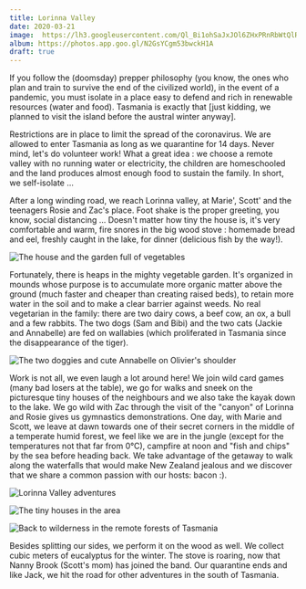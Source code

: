 ```yaml
---
title: Lorinna Valley
date: 2020-03-21
image:  https://lh3.googleusercontent.com/Ql_Bi1ohSaJxJOl6ZHxPRnRbWtQlRNDMYeiCNclvZr4ygJUyK_toMBlImhDsQW8vuLvA580bBBP08IpNJ09TOFW1u_2nt335UM6sn2DQ0V87u1RCz8bDVPAd_YJDf-kdNvDztocj94Y
album: https://photos.app.goo.gl/N2GsYCgm53bwckH1A
draft: true
---
```


If you follow the (doomsday) prepper philosophy (you know, the ones who plan and train to survive the end of the civilized world), in the event of a pandemic, you must isolate in a place easy to defend and rich in renewable resources (water and food). Tasmania is exactly that [just kidding, we planned to visit the island before the austral winter anyway].

Restrictions are in place to limit the spread of the coronavirus. We are allowed to enter Tasmania as long as we quarantine for 14 days. Never mind, let's do volunteer work! What a great idea : we choose a remote valley with no running water or electricity, the children are homeschooled and the land produces almost enough food to sustain the family. In short, we self-isolate ...

After a long winding road, we reach Lorinna valley, at Marie', Scott' and the teenagers Rosie and Zac's place. Foot shake is the proper greeting, you know, social distancing ... Doesn't matter how tiny the house is, it's very comfortable and warm, fire snores in the big wood stove : homemade bread and eel, freshly caught in the lake, for dinner (delicious fish by the way!).

![The house and the garden full of vegetables](https://lh3.googleusercontent.com/lcEJV4XIR0s76JCDEViWrAvsAtt9M549AhLM0lQ8xGyrzpAlMkXq3j8RzVA6kwesb7TasZ7Jyd3-19kmUXTa4mZdyUY2fv8icO5nkFcLXxnrCISEBuKmEZEVxOTUcxVQHdAarpWA0Jc)

Fortunately, there is heaps in the mighty vegetable garden. It's organized in mounds whose purpose is to accumulate more organic matter above the ground (much faster and cheaper than creating raised beds), to retain more water in the soil and to make a clear barrier against weeds. No real vegetarian in the family: there are two dairy cows, a beef cow, an ox, a bull and a few rabbits. The two dogs (Sam and Bibi) and the two cats (Jackie and Annabelle) are fed on wallabies (which proliferated in Tasmania since the disappearance of the tiger).

![The two doggies and cute Annabelle on Olivier's shoulder](https://lh3.googleusercontent.com/tbJxqIm_QGA1OqfcBBv-LVI6b8tg9xqOYxTwW1JvqIcNaKbPQ7W-UPGpymO1QQF5k4WmWDUIRbnmNuCxAsEsgOIX4X2Cdl9wUaHS9eR0wPWjvwUOzTbYZhk1hjfSOnklEU0qW_MVtKo)

Work is not all, we even laugh a lot around here! We join wild card games (many bad losers at the table), we go for walks and sneek on the picturesque tiny houses of the neighbours and we also take the kayak down to the lake. We go wild with Zac through the visit of the "canyon" of Lorinna and Rosie gives us gymnastics demonstrations. One day, with Marie and Scott, we leave at dawn towards one of their secret corners in the middle of a temperate humid forest, we feel like we are in the jungle (except for the temperatures not that far from  0°C), campfire at noon and "fish and chips" by the sea before heading back. We take advantage of the getaway to walk along the waterfalls that would make New Zealand jealous and we discover that we share a common passion with our hosts: bacon :).

![Lorinna Valley adventures](https://lh3.googleusercontent.com/yo0IjDjxqmq6f28myt61UhH10JlYcRDMY2zeK2ngV2F6hkX0lQjaTnww1K6D1Bs1fFSpQWyhV5r6RbMdGiviJQjGOqHTTcZHc5T_Pi90YqN4RNGSBauCfYiAF4SJ3TJQGXazvaQugLM)

![The tiny houses in the area](https://lh3.googleusercontent.com/gxdtwlEsKmEeSELlVaU1v7mNRu7yQYpskRxfVC9qTR-UI-hEdP8E8cs4carTv8j-d88K3-o6QhdvGIyKrsCjTnj4jKmUOwZACMg-SLVop0lK-N0YnADhRtVfkRM-GDS4-bfwE3o1tvE)

![Back to wilderness in the remote forests of Tasmania](https://lh3.googleusercontent.com/-XwcdtubFNlG8C34lz8CK8DNiK26OCnPdcHATU5Ihi5y4DJSJ-FXQagDfWiSp9lIpsmlfL2Uw-ObL8xsIE60Ml6iXB8G4kpkImyc_-vrO8IBjotdx_iKNbYbZZ06hUc8YE6Xr568CPc)

Besides splitting our sides, we perform it on the wood as well. We collect cubic meters of eucalyptus for the winter. The stove is roaring, now that Nanny Brook (Scott's mom) has joined the band. Our quarantine ends and like Jack, we hit the road for other adventures in the south of Tasmania.
